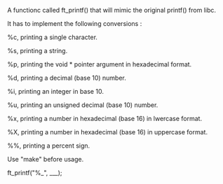 A functionc called ft_printf() that will mimic the original printf() from libc.

It has to implement the following conversions :

%c, printing a single character.

%s, printing a string.

%p, printing the void * pointer argument in hexadecimal format.

%d, printing a decimal (base 10) number.

%i, printing an integer in base 10.

%u, printing an unsigned decimal (base 10) number.

%x, printing a number in hexadecimal (base 16) in lwercase format.

%X, printing a number in hexadecimal (base 16) in uppercase format.

%%, printing a percent sign.

Use "make" before usage.

ft_printf("%_", ___);
